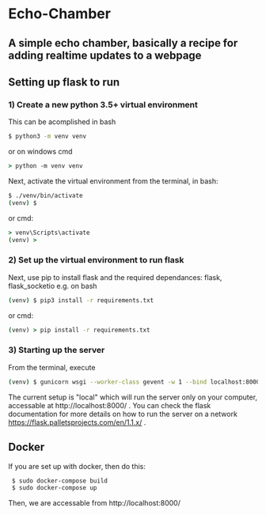 # Echo-Chamber
A simple echo chamber, basically a recipe for adding realtime updates to a webpage
----
## Setting up flask to run
### 1) Create a new python 3.5+ virtual environment
This can be acomplished in bash
```bash
$ python3 -m venv venv
```
or on windows cmd
```cmd
> python -m venv venv
```
Next, activate the virtual environment from the terminal, in bash:
```bash
$ ./venv/bin/activate
(venv) $
```
or cmd:
```cmd
> venv\Scripts\activate
(venv) >
```
### 2) Set up the virtual environment to run flask
Next, use pip to install flask and the required dependances: flask, flask_socketio
e.g. on bash
```bash
(venv) $ pip3 install -r requirements.txt
```
or cmd:
```cmd
(venv) > pip install -r requirements.txt
```
### 3) Starting up the server
From the terminal, execute
```bash
(venv) $ gunicorn wsgi --worker-class gevent -w 1 --bind localhost:8000 --reload
```
The current setup is "local" which will run the server only on your computer, accessable at http://localhost:8000/ . You can check the flask documentation for more details on how to run the server on a network https://flask.palletsprojects.com/en/1.1.x/ .

## Docker
If you are set up with docker, then do this:
```bash
 $ sudo docker-compose build
 $ sudo docker-compose up
```
Then, we are accessable from http://localhost:8000/
